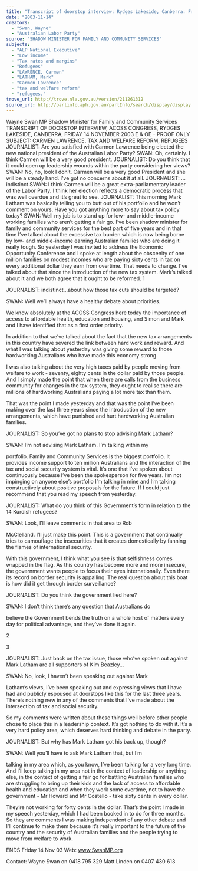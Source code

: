 ```yaml
---
title: "Transcript of doorstop interview: Rydges Lakeside, Canberra: Friday 14 November 2003: Carmen Lawrence, tax and welfare reform, refugees."
date: "2003-11-14"
creators:
  - "Swan, Wayne"
  - "Australian Labor Party"
source: "SHADOW MINISTER FOR FAMILY AND COMMUNITY SERVICES"
subjects:
  - "ALP National Executive"
  - "Low income"
  - "Tax rates and margins"
  - "Refugees"
  - "LAWRENCE, Carmen"
  - "LATHAM, Mark"
  - "Carmen Lawrence"
  - "tax and welfare reform"
  - "refugees."
trove_url: http://trove.nla.gov.au/version/211261312
source_url: http://parlinfo.aph.gov.au/parlInfo/search/display/display.w3p;query=Id%3A%22media/pressrel/IVWA6%22
---
```


 

 

  Wayne Swan MP Shadow Minister for Family and Community Services   TRANSCRIPT OF DOORSTOP INTERVIEW, ACOSS CONGRESS, RYDGES LAKESIDE, CANBERRA, FRIDAY 14 NOVEMBER 2003    E & OE - PROOF ONLY   SUBJECT:  CARMEN LAWRENCE, TAX AND WELFARE REFORM, REFUGEES     JOURNALIST:         Are you satisfied with Carmen Lawrence being elected the new national president of the Australian Labor Party?  SWAN:     Oh, certainly. I think Carmen will be a very good president.     JOURNALIST:     Do you think that it could open up leadership wounds within the party considering her views?  SWAN:     No, no, look I don’t. Carmen will be a very good President and she will be a steady hand. I’ve got no concerns about it at all.       JOURNALIST:      …indistinct      SWAN:      I think Carmen will be a great extra-parliamentary leader of the Labor Party. I think her election reflects a democratic process that was well overdue and it’s great to see.      JOURNALIST:    This morning Mark Latham was basically telling you to butt out of his portfolio and he won’t comment on yours. Have you got anything more to say about tax policy today?  SWAN:     Well my job is to stand up for low- and middle-income working families who aren’t getting a fair go. I’ve been shadow minister for family and community services for the best part of five years and in that time I’ve talked about the excessive tax burden which is now being borne by low- and middle-income earning Australian families who are doing it really tough.   So yesterday I was invited to address the Economic Opportunity Conference and I spoke at length about the obscenity of one million families on modest incomes who are paying sixty cents in tax on every additional dollar they earn from overtime. That needs to change. I’ve talked about that since the introduction of the new tax system. Mark’s talked about it and we both agree that it ought to be reformed.   1

 

 JOURNALIST:   indistinct…about how those tax cuts should be  targeted?   

 SWAN:    Well we’ll always have a healthy debate about priorities. 

 We know absolutely at the ACOSS Congress here today the importance of access to  affordable health, education and housing, and Simon and Mark and I have identified  that as a first order priority.    

 In addition to that we’ve talked about the fact that the new tax arrangements in this  country have severed the link between hard work and reward. And what I was talking  about yesterday was giving some reward to those hardworking Australians who have  made this economy strong.    

 I was also talking about the very high taxes paid by people moving from welfare to  work - seventy, eighty cents in the dollar paid by those people. And I simply made the  point that when there are calls from the business community for changes in the tax  system, they ought to realise there are millions of hardworking Australians paying a  lot more tax than them.    

 That was the point I made yesterday and that was the point I’ve been making over the  last three years since the introduction of the new arrangements, which have  punished and hurt hardworking Australian families.   

 JOURNALIST:    So you’ve got no plans to stop advising Mark Latham?    

 SWAN:     I’m not advising Mark Latham. I’m talking within my 

 portfolio. Family and Community Services is the biggest portfolio. It provides income  support to ten million Australians and the interaction of the tax and social security  system is vital. It’s one that I’ve spoken about continuously because I’ve been the  spokesperson for five years. I’m not impinging on anyone else’s portfolio I’m talking in  mine and I’m talking constructively about positive proposals for the future. If I could  just recommend that you read my speech from yesterday.     

 JOURNALIST:   What do you think of this Government’s form in relation  to the 14 Kurdish refugees?    

 SWAN:     Look, I’ll leave comments in that area to Rob 

 McClelland. I’ll just make this point. This is a government that continually tries to  camouflage the insecurities that it creates domestically by fanning the flames of  international security.    

 With this government, I think what you see is that selfishness comes wrapped in the  flag. As this country has become more and more insecure, the government wants  people to focus their eyes internationally. Even there its record on border security is  appalling. The real question about this boat is how did it get through border  surveillance?       

 JOURNALIST:    Do you think the government lied here?   

 SWAN:      I don’t think there’s any question that Australians do 

 believe the Government bends the truth on a whole host of matters every day for  political advantage, and they’ve done it again. 

  2

  3

 

 JOURNALIST:    Just back on the tax issue, those who’ve spoken out  against Mark Latham are all supporters of Kim Beazley…    

 SWAN:     No, look, I haven’t been speaking out against Mark 

 Latham’s views, I’ve been speaking out and expressing views that I have had and  publicly espoused at doorstops like this for the last three years. There’s nothing new  in any of the comments that I’ve made about the intersection of tax and social  security.  

 

 So my comments were written about these things well before other people chose to  place this in a leadership context. It’s got nothing to do with it. It’s a very hard policy  area, which deserves hard thinking and debate in the party.    

 JOURNALIST:    But why has Mark Latham got his back up, though?   

 SWAN:     Well you’ll have to ask Mark Latham that, but I’m 

 talking in my area which, as you know, I’ve been talking for a very long time. And I’ll  keep talking in my area not in the context of leadership or anything else, in the  context of getting a fair go for battling Australian families who are struggling to bring  up their kids and the lack of access to affordable health and education and when  they work some overtime, not to have the government - Mr Howard and Mr Costello -  take sixty cents in every dollar.    

 They’re not working for forty cents in the dollar. That’s the point I made in my speech  yesterday, which I had been booked in to do for three months. So they are comments  I was making independent of any other debate and I’ll continue to make them  because it’s really important to the future of the country and the security of Australian  families and the people trying to move from welfare to work.       

 ENDS Friday 14 Nov 03  Web: www.SwanMP.org 

 Contact:  Wayne Swan on 0418 795 329  Matt Linden on 0407 430 613  

 

